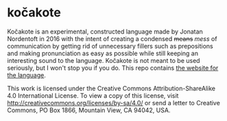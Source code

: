 # kočakote

Kočakote is an experimental, constructed language made by Jonatan Nordentoft in 2016 with the intent of creating a condensed ~~means~~ *mess* of communication by getting rid of unnecessary fillers such as prepositions and making pronunciation as easy as possible while still keeping an interesting sound to the language. Kočakote is not meant to be used seriously, but I won't stop you if you do. This repo contains [the website for the language](https://jonn.me/kocakote).

This work is licensed under the Creative Commons Attribution-ShareAlike 4.0 International License. To view a copy of this license, visit http://creativecommons.org/licenses/by-sa/4.0/ or send a letter to Creative Commons, PO Box 1866, Mountain View, CA 94042, USA.

